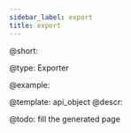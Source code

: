 ```yaml
---
sidebar_label: export
title: export
---          
```


@short: 


@type: Exporter

@example: 



@template:	api_object
@descr: 



@todo:
fill the generated page

